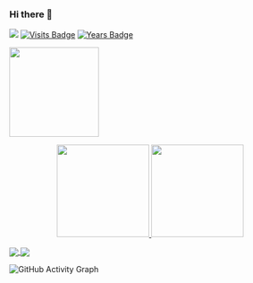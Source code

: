 ### Hi there 👋
![](https://komarev.com/ghpvc/?username=Reyhan05&color=brightgreen)
[![Visits Badge](https://badges.pufler.dev/visits/Reyhan05/Reyhan05)](https://github.com/Reyhan05)
[![Years Badge](https://badges.pufler.dev/years/Reyhan05)](https://badges.pufler.dev)

<p align="left">
<a href="https://github.com/muhammadfarros12">
  <img height="160em" src="https://github-readme-streak-stats.herokuapp.com/?user=muhammadfarros12&theme=nord"/>
</a>
</p>

<!--
**Reyhan05/Reyhan05** is a ✨ _special_ ✨ repository because its `README.md` (this file) appears on your GitHub profile.

Here are some ideas to get you started:

- 🔭 I’m currently working on ...
- 🌱 I’m currently learning ...
- 👯 I’m looking to collaborate on ...
- 🤔 I’m looking for help with ...
- 💬 Ask me about ...
- 📫 How to reach me: ...
- 😄 Pronouns: ...
- ⚡ Fun fact: ...
-->


<p align="center">
  <a href="https://github.com/Reyhan05" target="_blank">
    <img src="https://github-readme-stats.vercel.app/api?username=Reyhan05&show_icons=true&bg_color=0E1116&text_color=EEEEEE&border_color=444" height="165">
  </a>

  <a href="https://github.com/Reyhan05" target="_blank">
    <img src="https://github-readme-stats.vercel.app/api/top-langs/?username=Reyhan05&layout=compact&bg_color=0E1116&text_color=EEEEEE&border_color=444&hide=objective-c,swift"  height="165">
  </a>
  <br>
</p>

<a href="https://github.com/Reyhan05/NewsApp">
  <img align="center" src="https://github-readme-stats.vercel.app/api/pin/?username=Reyhan05&repo=NewsApp&bg_color=0E1116&text_color=EEEEEE&border_color=444" />
</a>

<a href="https://github.com/Reyhan05/NewsApp"> 
  <img align="center" src="https://github-readme-stats.vercel.app/api/pin/?username=Reyhan05&repo=QuizApp&bg_color=0E1116&text_color=EEEEEE&border_color=444" />
</a>

![GitHub Activity Graph](https://activity-graph.herokuapp.com/graph?username=Reyhan05&theme=github)  
